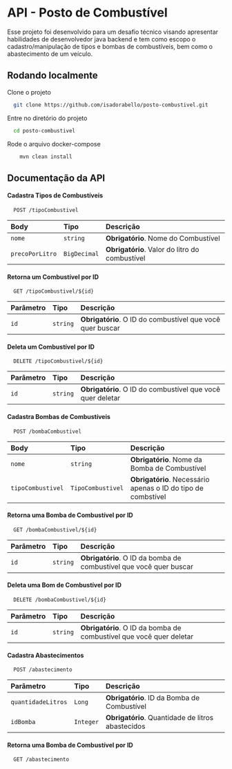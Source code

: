 
# API - Posto de Combustível

Esse projeto foi desenvolvido para um desafio técnico visando apresentar habilidades de desenvolvedor java backend e tem como escopo o cadastro/manipulação de tipos e bombas de combustíveis, bem como o abastecimento de um veículo.



## Rodando localmente

Clone o projeto

```bash
  git clone https://github.com/isadorabello/posto-combustivel.git
```

Entre no diretório do projeto

```bash
  cd posto-combustivel
```

Rode o arquivo docker-compose

```bash
    mvn clean install
```

## Documentação da API

#### Cadastra Tipos de Combustíveis

```http
  POST /tipoCombustivel
```

| Body   | Tipo       | Descrição                                                           |
| :---------- | :--------- |:--------------------------------------------------------------------|
| `nome` | `string` | **Obrigatório**. Nome do Combustível                                |
| `precoPorLitro` | `BigDecimal` | **Obrigatório**. Valor do litro do combustível                      |

#### Retorna um Combustível por ID

```http
  GET /tipoCombustivel/${id}
```

| Parâmetro   | Tipo       | Descrição                                                 |
| :---------- | :--------- |:----------------------------------------------------------|
| `id`      | `string` | **Obrigatório**. O ID do combustível que você quer buscar |

#### Deleta um Combustível por ID

```http
  DELETE /tipoCombustivel/${id}
```

| Parâmetro   | Tipo       | Descrição                                                  |
| :---------- | :--------- |:-----------------------------------------------------------|
| `id`      | `string` | **Obrigatório**. O ID do combustível que você quer deletar |


#### Cadastra Bombas de Combustíveis

```http
  POST /bombaCombustivel
```

| Body   | Tipo              | Descrição                                                     |
| :---------- |:------------------|:--------------------------------------------------------------|
| `nome` | `string`          | **Obrigatório**. Nome da Bomba de Combustível                 |
| `tipoCombustivel` | `TipoCombustivel` | **Obrigatório**. Necessário apenas o ID do tipo de combstível |

#### Retorna uma Bomba de Combustível por ID

```http
  GET /bombaCombustivel/${id}
```

| Parâmetro   | Tipo       | Descrição                                                          |
| :---------- | :--------- |:-------------------------------------------------------------------|
| `id`      | `string` | **Obrigatório**. O ID da bomba de combustível que você quer buscar |

#### Deleta uma Bom de Combustível por ID

```http
  DELETE /bombaCombustivel/${id}
```

| Parâmetro   | Tipo       | Descrição                                                           |
| :---------- | :--------- |:--------------------------------------------------------------------|
| `id`      | `string` | **Obrigatório**. O ID da bomba de combustível que você quer deletar |

#### Cadastra Abastecimentos

```http
  POST /abastecimento
```

| Parâmetro         | Tipo              | Descrição                                         |
|:------------------|:------------------|:--------------------------------------------------|
| `quantidadeLitros`            | `Long`          | **Obrigatório**. ID da Bomba de Combustível       |
| `idBomba` | `Integer` | **Obrigatório**. Quantidade de litros abastecidos |

#### Retorna uma Bomba de Combustível por ID

```http
  GET /abastecimento
```
